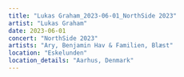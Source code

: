 ```yaml
---
title: "Lukas Graham_2023-06-01_NorthSide 2023"
artist: "Lukas Graham"
date: 2023-06-01
concert: "NorthSide 2023"
artists: "Ary, Benjamin Hav & Familien, Blæst"
location: "Eskelunden"
location_details: "Aarhus, Denmark"
---
```

